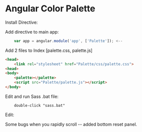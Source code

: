 Angular Color Palette
=======
Install Directive:

Add directive to main app:
```javascript
	var app = angular.module('app', ['Palette']); <--
```

Add 2 files to Index [palette.css, palette.js]
```html
<head>
	<link rel="stylesheet" href="Palette/css/palette.css">
<head>
<body>
	<palette></palette>
	<script src="Palette/palette.js"></script>
</body>
```


Edit and run Sass .bat file:
```
	double-click "sass.bat"
```

Edit: 

Some bugs when you rapidly scroll -- added bottom reset panel.
